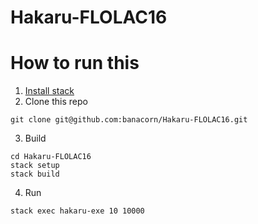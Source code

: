 # Hakaru-FLOLAC16

# How to run this


1. [Install stack](http://docs.haskellstack.org/en/stable/README/#how-to-install)
2. Clone this repo

```shell
git clone git@github.com:banacorn/Hakaru-FLOLAC16.git
```

3. Build

```shell
cd Hakaru-FLOLAC16
stack setup
stack build
```

4. Run

```
stack exec hakaru-exe 10 10000
```
